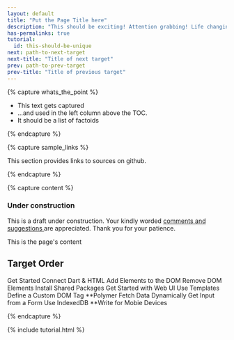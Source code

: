 ```yaml
---
layout: default
title: "Put the Page Title here"
description: "This should be exciting! Attention grabbing! Life changing!"
has-permalinks: true
tutorial:
  id: this-should-be-unique
next: path-to-next-target
next-title: "Title of next target"
prev: path-to-prev-target
prev-title: "Title of previous target"
---
```


{% capture whats_the_point %}

* This text gets captured 
* ...and used in the left column above the TOC.
* It should be a list of factoids

{% endcapture %}

{% capture sample_links %}

This section provides links to sources on github.

{% endcapture %}

{% capture content %}

<div id="under-construction" markdown="1">
<h3> <i class="fa fa-wrench"> </i> Under construction </h3>

This is a draft under construction.
Your kindly worded
<a
 href="https://github.com/dart-lang/dartlang.org/issues"
 target="_blank">
comments and suggestions
</a>
are appreciated.
Thank you for your patience.
</div>

This is the page's content


Target Order
-----------------------
Get Started
Connect Dart & HTML
Add Elements to the DOM
Remove DOM Elements
Install Shared Packages
Get Started with Web UI
Use Templates
Define a Custom DOM Tag
**Polymer
Fetch Data Dynamically
Get Input from a Form
Use IndexedDB
**Write for Mobie Devices

{% endcapture %}

{% include tutorial.html %}

